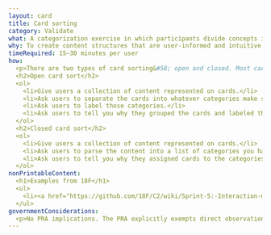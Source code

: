 ```yaml
---
layout: card
title: Card sorting
category: Validate
what: A categorization exercise in which participants divide concepts into different groups based on their understanding of those concepts.
why: To create content structures that are user-informed and intuitive.
timeRequired: 15–30 minutes per user
how:
  <p>There are two types of card sorting&#58; open and closed. Most card sorts are performed with one user at a time, but you can also do the exercise with groups of two to three people.</p>
  <h2>Open card sort</h2>
  <ol>
    <li>Give users a collection of content represented on cards.</li>
    <li>Ask users to separate the cards into whatever categories make sense to them.</li>
    <li>Ask users to label those categories.</li>
    <li>Ask users to tell you why they grouped the cards and labeled the categories as they did.</li>
  </ol>
  <h2>Closed card sort</h2>
  <ol>
    <li>Give users a collection of content represented on cards.</li>
    <li>Ask users to parse the content into a list of categories you have predefined.</li>
    <li>Ask users to tell you why they assigned cards to the categories they did.</li>
  </ol>
nonPrintableContent:
  <h1>Examples from 18F</h1>
  <ul>
    <li><a href="https://github.com/18F/C2/wiki/Sprint-5:-Interaction-model-June-2016">Research plan including card sorting from 18F&rsquo;s C2 project</a></li>
  </ul>
governmentConsiderations:
  <p>No PRA implications. The PRA explicitly exempts direct observation and non-standardized conversation, 5 CFR 1320.3(h)3. It also explicitly excludes tests of knowledge or aptitude, 5 CFR 1320.3(h)7, which is essentially what a card sort tests (though in our case, a poor result is our fault).</p>
---
```


